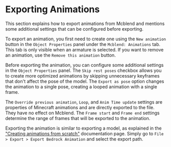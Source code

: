 # Exporting Animations

This section explains how to export animations from Mcblend and mentions some additional settings that can be configured before exporting.

To export an animation, you first need to create one using the `New animation` button in the `Object Properties` panel under the `Mcblend: Animations` tab. This tab is only visible when an armature is selected. If you want to remove an animation, use the `Remove this animation` button.

Before exporting the animation, you can configure some additional settings in the `Object Properties` panel. The `Skip rest poses` checkbox allows you to create more optimized animations by skipping unnecessary keyframes that don't affect the pose of the model. The `Export as pose` option changes the animation to a single pose, creating a looped animation with a single frame.

The `Override previous animation`, `Loop`, and `Anim Time update` settings are properties of Minecraft animations and are directly exported to the file. They have no effect on Mcblend. The `Frame start` and `Frame end` settings determine the range of frames that will be exported to the animation.

Exporting the animation is similar to exporting a model, as explained in the ["Creating animations from scratch"](/animations/creating_animations_from_scratch) documentation page. Simply go to `File > Export > Export Bedrock Animation` and select the export path.